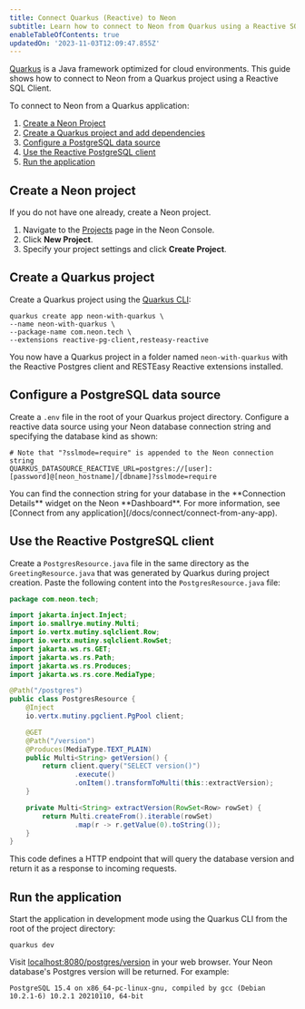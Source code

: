 ```yaml
---
title: Connect Quarkus (Reactive) to Neon
subtitle: Learn how to connect to Neon from Quarkus using a Reactive SQL Client
enableTableOfContents: true
updatedOn: '2023-11-03T12:09:47.855Z'
---
```


[Quarkus](https://quarkus.io/) is a Java framework optimized for cloud environments. This guide shows how to connect to Neon from a Quarkus project using a Reactive SQL Client.

To connect to Neon from a Quarkus application:

1. [Create a Neon Project](#create-a-neon-project)
2. [Create a Quarkus project and add dependencies](#create-a-quarkus-project)
3. [Configure a PostgreSQL data source](#configure-a-postgresql-data-source)
4. [Use the Reactive PostgreSQL client](#use-the-reactive-postgresql-client)
5. [Run the application](#run-the-application)

## Create a Neon project

If you do not have one already, create a Neon project.

1. Navigate to the [Projects](https://console.neon.tech/app/projects) page in the Neon Console.
2. Click **New Project**.
3. Specify your project settings and click **Create Project**.

## Create a Quarkus project

Create a Quarkus project using the [Quarkus CLI](https://quarkus.io/guides/cli-tooling):

```shell
quarkus create app neon-with-quarkus \
--name neon-with-quarkus \
--package-name com.neon.tech \
--extensions reactive-pg-client,resteasy-reactive
```

You now have a Quarkus project in a folder named `neon-with-quarkus` with the Reactive Postgres client and RESTEasy Reactive extensions installed.

## Configure a PostgreSQL data source

Create a `.env` file in the root of your Quarkus project directory. Configure a reactive data source using your Neon database connection string and specifying the database kind as shown:

<CodeBlock shouldWrap>

```shell
# Note that "?sslmode=require" is appended to the Neon connection string
QUARKUS_DATASOURCE_REACTIVE_URL=postgres://[user]:[password]@[neon_hostname]/[dbname]?sslmode=require
```

</CodeBlock>

<Admonition type="note">
You can find the connection string for your database in the **Connection Details** widget on the Neon **Dashboard**. For more information, see [Connect from any application](/docs/connect/connect-from-any-app).
</Admonition>

## Use the Reactive PostgreSQL client

Create a `PostgresResource.java` file in the same directory as the `GreetingResource.java` that was generated by Quarkus during project creation. Paste the following content into the `PostgresResource.java` file:

```java
package com.neon.tech;

import jakarta.inject.Inject;
import io.smallrye.mutiny.Multi;
import io.vertx.mutiny.sqlclient.Row;
import io.vertx.mutiny.sqlclient.RowSet;
import jakarta.ws.rs.GET;
import jakarta.ws.rs.Path;
import jakarta.ws.rs.Produces;
import jakarta.ws.rs.core.MediaType;

@Path("/postgres")
public class PostgresResource {
    @Inject
    io.vertx.mutiny.pgclient.PgPool client;

    @GET
    @Path("/version")
    @Produces(MediaType.TEXT_PLAIN)
    public Multi<String> getVersion() {
        return client.query("SELECT version()")
                .execute()
                .onItem().transformToMulti(this::extractVersion);
    }

    private Multi<String> extractVersion(RowSet<Row> rowSet) {
        return Multi.createFrom().iterable(rowSet)
                .map(r -> r.getValue(0).toString());
    }
}
```

This code defines a HTTP endpoint that will query the database version and return it as a response to incoming requests.

## Run the application

Start the application in development mode using the Quarkus CLI from the root of the project directory:

```shell
quarkus dev
```

Visit [localhost:8080/postgres/version](http://localhost:8080/postgres/version) in your web browser. Your Neon database's Postgres version will be returned. For example:

```
PostgreSQL 15.4 on x86_64-pc-linux-gnu, compiled by gcc (Debian 10.2.1-6) 10.2.1 20210110, 64-bit
```

<IncludeBlock url="shared-content/need-help"></IncludeBlock>